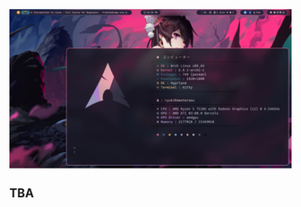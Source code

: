 <div align = center><img src="https://github.com/RyukiDoesIt/dotfiles/blob/main/Source/Arch.png"><br></div>

## TBA
